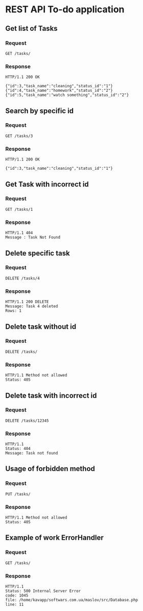 # REST API To-do application

## Get list of Tasks

### Request

`GET /tasks/`

### Response

    HTTP/1.1 200 OK
    
    {"id":3,"task_name":"cleaning","status_id":"1"}
    {"id":4,"task_name":"homework","status_id":"2"}
    {"id":5,"task_name":"watch something","status_id":"2"}
    
## Search by specific id 

### Request

`GET /tasks/3`

### Response

    HTTP/1.1 200 OK

    {"id":3,"task_name":"cleaning","status_id":"1"}

## Get Task with incorrect id 

### Request

`GET /tasks/1`

### Response

    HTTP/1.1 404
    Message : Task Not Found 
    
## Delete specific task  

### Request

`DELETE /tasks/4`

### Response

    HTTP/1.1 200 DELETE
    Message: Task 4 deleted
    Rows: 1

## Delete task without id   

### Request

`DELETE /tasks/`

### Response

    HTTP/1.1 Method not allowed
    Status: 405 
    
## Delete task with incorrect id   

### Request

`DELETE /tasks/12345`

### Response

    HTTP/1.1
    Status: 404 
    Message: Task not found 
    
## Usage of forbidden method    

### Request

`PUT /tasks/`

### Response

    HTTP/1.1 Method not allowed
    Status: 405 
      
 ## Example of work ErrorHandler  

### Request

`GET /tasks/`

### Response

    HTTP/1.1
    Status: 500 Internal Server Error
    code: 1045
    file: /home/kavapp/softwars.com.ua/maslov/src/Database.php
    line: 11
   
